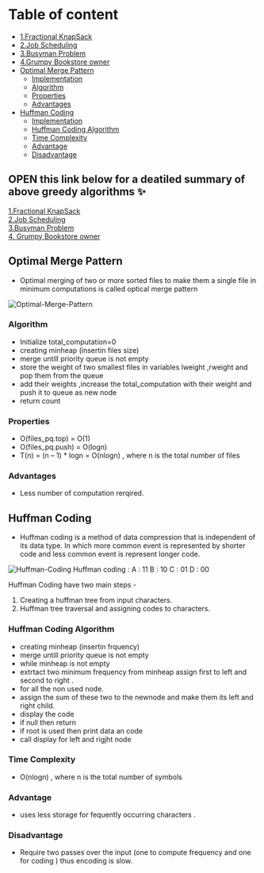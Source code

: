 <!-- Table of content -->
# Table of content
- [1.Fractional KnapSack](#OPEN-this-link-below-for-a-deatiled-summary-of-above-greedy-algorithms-✨)
- [2.Job Scheduling](#OPEN-this-link-below-for-a-deatiled-summary-of-above-greedy-algorithms-✨)
- [3.Busyman Problem](#OPEN-this-link-below-for-a-deatiled-summary-of-above-greedy-algorithms-✨)
- [4.Grumpy Bookstore owner](#open-this-link-below-for-a-deatiled-summary-of-above-greedy-algorithms-✨)
- [Optimal Merge Pattern](#Optimal-Merge-Pattern)
    - [Implementation](OptimalMergePattern.cpp)
    - [Algorithm](#algorithm)
    - [Properties](#properties)
    - [Advantages](#advantages)
- [Huffman Coding](#Huffman-Coding)
    - [Implementation](HuffmanCoding.cpp)
    - [Huffman Coding Algorithm](#huffman-coding-algorithm)
    - [Time Complexity](#Time-Complexity)
    - [Advantage](#advantage)
    - [Disadvantage](#disadvantage)


## OPEN this link below for a deatiled summary of above greedy algorithms ✨
[1.Fractional KnapSack](https://github.com/Lakhankumawat/LearnCPP/files/6333157/1906055_CS4403.pdf) 
<br>
 [2.Job Scheduling](https://github.com/Lakhankumawat/LearnCPP/files/6333157/1906055_CS4403.pdf) 
<br>
[3.Busyman Problem](https://www.spoj.com/problems/BUSYMAN/)
<br>
[4. Grumpy Bookstore owner](https://www.tutorialspoint.com/grumpy-bookstore-owner-in-python)


## Optimal Merge Pattern

- Optimal merging of two or more sorted files to make them a single file in minimum computations is called optical merge pattern
<!-- image to help better explain the concept -->
![Optimal-Merge-Pattern](https://i.pinimg.com/originals/ff/49/1a/ff491a0837b96115aab5c27926c42792.png)


### Algorithm

* Initialize total_computation=0
* creating minheap (insertin files size)
* merge untill priority queue is not empty
* store the weight of two smallest files in variables lweight ,rweight and pop them from the queue
* add their weights ,increase the total_computation with their weight and push it to queue as new node
* return count

### Properties

- O(files_pq.top)  =  O(1)
- O(files_pq.push)  =   O(logn)
- T(n) = (n – 1) * logn = O(nlogn) , where n is the total number of files

### Advantages

- Less number of computation rerqired.


## Huffman Coding

- Huffman coding is a method of data compression that is independent of its data type. In which more common event is represented by shorter code and less common event is represent longer code.
<!-- image to help better explain the concept -->
![Huffman-Coding](https://ds055uzetaobb.cloudfront.net/image_optimizer/7d429535d4035498e71eb0b5402a1c301ecfa131.jpg)
Huffman coding :
A : 11
B : 10
C : 01
D : 00

Huffman Coding have two main steps -
1. Creating a huffman tree from input characters.
2. Huffman tree traversal and assigning codes to characters.

### Huffman Coding Algorithm

* creating minheap (insertin frquency)
* merge untill priority queue is not empty
* while minheap is not empty 
* extrtact two minimum frequency from minheap assign first to left and second to right .
* for all the non used node. 
* assign the sum of these two to the newnode and make them its left and right child.
* display the code
* if null then return
* if root is used then print data an code
* call display for left and rigjht node

### Time Complexity

-  O(nlogn) , where n is the total number of symbols

### Advantage

- uses less storage for fequently occurring characters .

### Disadvantage

- Require two passes over the input (one to compute frequency and one for coding ) thus encoding is slow.